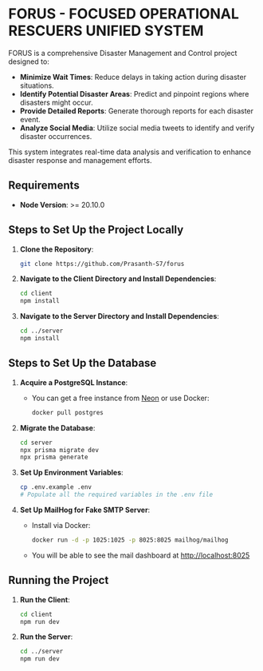 # FORUS - FOCUSED OPERATIONAL RESCUERS UNIFIED SYSTEM

FORUS is a comprehensive Disaster Management and Control project designed to:

- **Minimize Wait Times**: Reduce delays in taking action during disaster situations.
- **Identify Potential Disaster Areas**: Predict and pinpoint regions where disasters might occur.
- **Provide Detailed Reports**: Generate thorough reports for each disaster event.
- **Analyze Social Media**: Utilize social media tweets to identify and verify disaster occurrences.

This system integrates real-time data analysis and verification to enhance disaster response and management efforts.

## Requirements

- **Node Version**: >= 20.10.0

## Steps to Set Up the Project Locally

1. **Clone the Repository**:
    ```bash
    git clone https://github.com/Prasanth-S7/forus
    ```

2. **Navigate to the Client Directory and Install Dependencies**:
    ```bash
    cd client
    npm install
    ```

3. **Navigate to the Server Directory and Install Dependencies**:
    ```bash
    cd ../server
    npm install
    ```

## Steps to Set Up the Database

1. **Acquire a PostgreSQL Instance**:
   - You can get a free instance from [Neon](https://neon.tech) or use Docker:
     ```bash
     docker pull postgres
     ```

2. **Migrate the Database**:
    ```bash
    cd server
    npx prisma migrate dev
    npx prisma generate
    ```

3. **Set Up Environment Variables**:
    ```bash
    cp .env.example .env
    # Populate all the required variables in the .env file
    ```

4. **Set Up MailHog for Fake SMTP Server**:
    - Install via Docker:
      ```bash
      docker run -d -p 1025:1025 -p 8025:8025 mailhog/mailhog
      ```
    - You will be able to see the mail dashboard at [http://localhost:8025](http://localhost:8025)

## Running the Project

1. **Run the Client**:
    ```bash
    cd client
    npm run dev
    ```

2. **Run the Server**:
    ```bash
    cd ../server
    npm run dev
    ```

